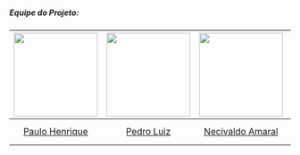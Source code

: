 ##### Equipe do Projeto:

| <a href="https://github.com/paulomh"><img src="https://avatars.githubusercontent.com/u/129633592?v=4" width="150" ></img></a> | <a href="https://github.com/pedroluizfo"><img src="https://avatars.githubusercontent.com/u/101995982?v=4" width="150"></img></a> | <a href="https://github.com/junioramaral22"><img src="https://avatars.githubusercontent.com/u/106130191?v=4" width="150"></img></a> | <a href="https://github.com/rodwendrel"><img src="https://avatars.githubusercontent.com/u/71831029?v=4" width="150"></img></a> | <a href="https://github.com/vevetin"><img src="https://avatars.githubusercontent.com/u/123479505?v=4" width="150"></img></a> |
|:------:|:------:|:------:|:------:|:------:|
| [Paulo Henrique](https://github.com/paulomh) | [Pedro Luiz](https://github.com/pedroluizfo) | [Necivaldo Amaral](https://github.com/junioramaral22) | [Rodrigo Ferreira](https://github.com/rodwendrel) | [Weverton Rodrigues](https://github.com/vevetin) |

